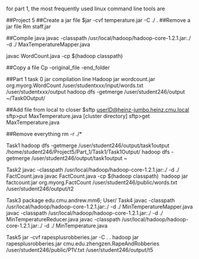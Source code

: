 
for part 1, the most frequently used linux command line tools are

##Project 5
##Create a jar file
$jar -cvf temperature.jar -C  ./  .
##Remove a jar file
Rm staff.jar

##Compile java
javac -classpath  /usr/local/hadoop/hadoop-core-1.2.1.jar:./ -d ./ MaxTemperatureMapper.java

javac WordCount.java -cp $(hadoop classpath) 

##Copy a file 
Cp -original_file -end_folder

##Part 1 task 0 jar compilation line
Hadoop jar wordcount.jar org.myorg.WordCount /user/studentxxx/input/words.txt /user/studentxxx/output 
hadoop dfs -getmerge /user/student246/output ~/Task0Output/

##Add file from local to closer
$sftp userID@heinz-jumbo.heinz.cmu.local
sftp>put MaxTemperature.java [cluster directory]
sftp>get MaxTemperature.java

##Remove everything 
rm -r ./*

Task1
hadoop dfs -getmerge /user/student246/output/task1output /home/student246/Project5/Part_1/Task1/Task1Output/
hadoop dfs -getmerge /user/student246/output/task1output ~

Task2 
javac -classpath  /usr/local/hadoop/hadoop-core-1.2.1.jar:./ -d ./ FactCount.java
 javac FactCount.java -cp $(hadoop classpath) 
hadoop jar factcount.jar org.myorg.FactCount /user/student246/public/words.txt /user/student246/output/t2

Task3
 package edu.cmu.andrew.mm6;
User/
Task4 
javac -classpath  /usr/local/hadoop/hadoop-core-1.2.1.jar:./ -d ./ MinTemperatureMapper.java
javac -classpath  /usr/local/hadoop/hadoop-core-1.2.1.jar:./ -d ./ MinTemperatureReducer.java
javac -classpath  /usr/local/hadoop/hadoop-core-1.2.1.jar:./ -d ./ MinTemperature.java

Task5
jar -cvf rapesplusrobberies.jar -C . .
hadoop jar rapesplusrobberies.jar cmu.edu.zhengzen.RapeAndRobberies /user/student246/public/P1V.txt /user/student246/output/t5
